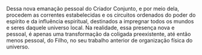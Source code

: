 ﻿Dessa nova emanação pessoal do Criador Conjunto, e por meio dela, procedem as correntes estabelecidas e os circuitos ordenados do poder do espírito e da influência espiritual, destinados a impregnar todos os mundos e seres daquele universo local. Na realidade, essa presença nova e pessoal, é apenas uma transformação da coligada preexistente, até então menos pessoal, do Filho, no seu trabalho anterior de organização física do universo.